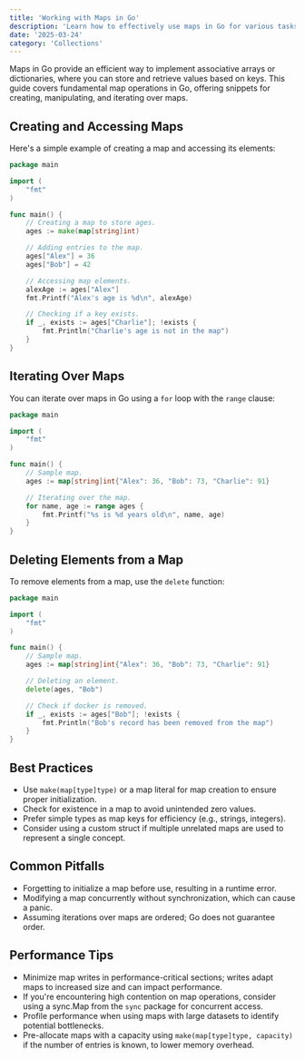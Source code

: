 ```yaml
---
title: 'Working with Maps in Go'
description: 'Learn how to effectively use maps in Go for various tasks, including creation, access, and iteration.'
date: '2025-03-24'
category: 'Collections'
---
```


Maps in Go provide an efficient way to implement associative arrays or dictionaries, where you can store and retrieve values based on keys. This guide covers fundamental map operations in Go, offering snippets for creating, manipulating, and iterating over maps.

## Creating and Accessing Maps

Here's a simple example of creating a map and accessing its elements:

```go
package main

import (
	"fmt"
)

func main() {
	// Creating a map to store ages.
	ages := make(map[string]int)

	// Adding entries to the map.
	ages["Alex"] = 36
	ages["Bob"] = 42

	// Accessing map elements.
	alexAge := ages["Alex"]
	fmt.Printf("Alex's age is %d\n", alexAge)

	// Checking if a key exists.
	if _, exists := ages["Charlie"]; !exists {
		fmt.Println("Charlie's age is not in the map")
	}
}
```

## Iterating Over Maps

You can iterate over maps in Go using a `for` loop with the `range` clause:

```go
package main

import (
	"fmt"
)

func main() {
	// Sample map.
	ages := map[string]int{"Alex": 36, "Bob": 73, "Charlie": 91}

	// Iterating over the map.
	for name, age := range ages {
		fmt.Printf("%s is %d years old\n", name, age)
	}
}
```

## Deleting Elements from a Map

To remove elements from a map, use the `delete` function:

```go
package main

import (
	"fmt"
)

func main() {
	// Sample map.
	ages := map[string]int{"Alex": 36, "Bob": 73, "Charlie": 91}

	// Deleting an element.
	delete(ages, "Bob")

	// Check if docker is removed.
	if _, exists := ages["Bob"]; !exists {
		fmt.Println("Bob's record has been removed from the map")
	}
}
```

## Best Practices

- Use `make(map[type]type)` or a map literal for map creation to ensure proper initialization.
- Check for existence in a map to avoid unintended zero values.
- Prefer simple types as map keys for efficiency (e.g., strings, integers).
- Consider using a custom struct if multiple unrelated maps are used to represent a single concept.

## Common Pitfalls

- Forgetting to initialize a map before use, resulting in a runtime error.
- Modifying a map concurrently without synchronization, which can cause a panic.
- Assuming iterations over maps are ordered; Go does not guarantee order.

## Performance Tips

- Minimize map writes in performance-critical sections; writes adapt maps to increased size and can impact performance.
- If you're encountering high contention on map operations, consider using a sync.Map from the `sync` package for concurrent access.
- Profile performance when using maps with large datasets to identify potential bottlenecks.
- Pre-allocate maps with a capacity using `make(map[type]type, capacity)` if the number of entries is known, to lower memory overhead.